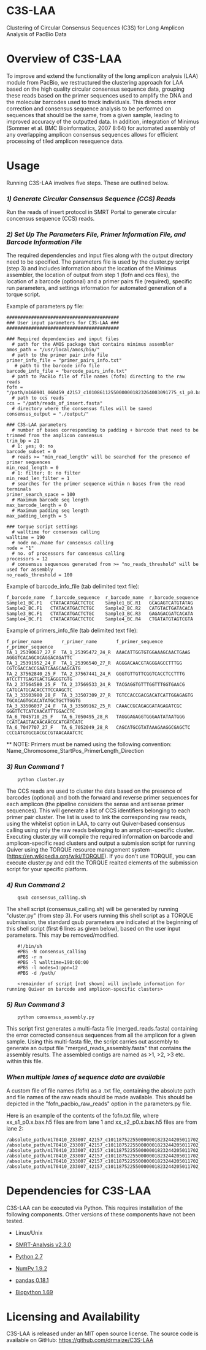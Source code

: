 # C3S-LAA
Clustering of Circular Consensus Sequences (C3S) for Long Amplicon Analysis of PacBio Data


Overview of C3S-LAA 
================================================
To improve and extend the functionality of the long amplicon analysis (LAA) module from PacBio, we restructured the clustering approach for LAA based on the high quality circular consensus sequence data, grouping these reads based on the primer sequences used to amplify the DNA and the molecular barcodes used to track individuals. This directs error correction and consensus sequence analysis to be performed on sequences that should be the same, from a given sample, leading to improved accuracy of the outputted data. In addition, integration of Minimus (Sommer et al. BMC Bioinformatics, 2007 8:64) for automated assembly of any overlapping amplicon consensus sequences allows for efficient processing of tiled amplicon resequence data.

Usage
================================================

Running C3S-LAA involves five steps. These are outlined below.

###  _1) Generate Circular Consensus Sequence (CCS) Reads_

Run the reads of insert protocol in SMRT Portal to generate circular concensus sequence (CCS) reads. 

###  _2) Set Up The Parameters File, Primer Information File, and Barcode Information File_

The required dependencies and input files along with the output directory need to be specified. The parameters file is used by the cluster.py script (step 3) and includes information about the location of the Minimus assembler, the location of output from step 1 (fofn and ccs files), the location of a barcode (optional) and a primer pairs file (required), specific run parameters, and settings information for automated generation of a torque script.

Example of parameters.py file:

    #########################################
    ### User input parameters for C3S-LAA ###
    #########################################
    
    ### Required dependencies and input files
      # path for the AMOS package that contains minimus assembler
    amos_path = "/usr/local/amos/bin/"
      # path to the primer pair info file
    primer_info_file = "primer_pairs_info.txt"
       # path to the barcode info file
    barcode_info_file = "barcode_pairs_info.txt"
      # path to PacBio file of file names (fofn) directing to the raw reads
    fofn = "/path/m160901_060459_42157_c101086112550000001823264003091775_s1_p0.bas.h5"
      # path to ccs reads
    ccs = "/path/reads_of_insert.fasta"
      # directory where the consensus files will be saved
    consensus_output = "./output/"
    
    ### C3S-LAA parameters
      # number of bases corresponding to padding + barcode that need to be trimmed from the amplicon consensus
    trim_bp = 21
      # 1: yes; 0: no
    barcode_subset = 0
      # reads >= "min_read_length" will be searched for the presence of primer sequences
    min_read_length = 0
      # 1: filter; 0: no filter
    min_read_len_filter = 1
      # searches for the primer sequence within n bases from the read terminals
    primer_search_space = 100
      # Maximum barcode seq length
    max_barcode_length = 0
      # Maximum padding seq length
    max_padding_length = 5

    ### torque script settings
      # walltime for consensus calling
    walltime = 190
      # node no./name for consensus calling
    node = "1"
      # no. of processors for consensus calling
    processors = 12
      # consensus sequences generated from >= "no_reads_threshold" will be used for assembly
    no_reads_threshold = 100
    
Example of barcode_info_file (tab delimited text file): 
    
    f_barcode_name	f_barcode_sequence	r_barcode_name	r_barcode_sequence
    Sample1_BC.F1	CTATACATGACTCTGC	Sample1_BC.R1	GCAGAGTCATGTATAG
    Sample2_BC.F1	CTATACATGACTCTGC	Sample2_BC.R2	CATGTACTGATACACA
    Sample3_BC.F1	CTATACATGACTCTGC	Sample3_BC.R3	GAGAGACGATCACATA
    Sample4_BC.F1	CTATACATGACTCTGC	Sample4_BC.R4	CTGATATGTAGTCGTA

Example of primers_info_file (tab delimited text file): 

    f_primer_name       r_primer_name       f_primer_sequence       r_primer_sequence
    TA_1_25390617_27_F	TA_1_25395472_24_R	AAACATTGGTGTGGAAAGCAACTGAAG	AGGGTCACAGCACAGGACAGATTC
    TA_1_25391952_24_F	TA_1_25396540_27_R	AGGGACAACGTAGGGAGCCTTTGG	CGTCGACCACCGAATCAAGCAAGCATG
    TA_2_37562840_25_F	TA_2_37567441_24_R	GGGTGTTGTTCGGTCACCTCCTTTG	ATCCTTTGAGTGACTGAGGGTGTG
    TA_2_37564580_25_F	TA_2_37569533_24_R	TACGAGGTGTTTGGTTTGGTGAACG	CATGCATGCACACCTTCCAAGCTC
    TA_3_33503980_28_F	TA_3_33507309_27_R	TGTCCACCGACGACATCATTGGAGAGTG	TGCACAGTGCACATATGCTGCTTGGTG
    TA_3_33506037_24_F	TA_3_33509162_25_R	CAAACCGCAGAGGATAGAGATCGC	GGGTTCTCATCAACATTTGGACCTC
    TA_6_7045710_25_F	TA_6_7050495_28_R	TAGGGAGAGGTGGGAATATAATGGG	CCATCAAGTACAACAACGCATGATCATC
    TA_6_7047707_27_F	TA_6_7052049_28_R	CAGCATGCGTATAAAGAAGGCGAGCTC	CCCGATGTGCGACGCCGTAACAAATCTC

** NOTE: Primers must be named using the following convention: Name_Chromosome_StartPos_PrimerLength_Direction

###  _3) Run Command 1_

        python cluster.py
    
The CCS reads are used to cluster the data based on the presence of barcodes (optional) and both the forward and reverse primer sequences for each amplicon (the pipeline considers the sense and antisense primer sequences). This will generate a list of CCS identifiers belonging to each primer pair cluster. The list is used to link the corresponding raw reads, using the whitelist option in LAA, to carry out Quiver-based consensus calling using only the raw reads belonging to an amplicon-specific cluster. Executing cluster.py will compile the required information on barcode and amplicon-specific read clusters and output a submission script for running Quiver using the TORQUE resource management system (https://en.wikipedia.org/wiki/TORQUE). If you don't use TORQUE, you can execute cluster.py and edit the TORQUE realted elements of the submission script for your specific platform.

###  _4) Run Command 2_

        qsub consensus_calling.sh

The shell script (consensus_calling.sh) will be generated by running "cluster.py" (from step 3). For users running this shell script as a TORQUE submission, the standard qsub parameters are indicated at the beginning of this shell script (first 6 lines as given below), based on the user input parameters. This may be removed/modified.
        
        #!/bin/sh
        #PBS -N consensus_calling
        #PBS -r n
        #PBS -l walltime=190:00:00
        #PBS -l nodes=1:ppn=12
        #PBS -d /path/
        
        <remainder of script [not shown] will include information for running Quiver on barcode and amplicon-specific clusters>

###  _5) Run Command 3_

        python consensus_assembly.py

This script first generates a multi-fasta file (merged_reads.fasta) containing the error corrected consensus sequences from all the amplicon for a given sample. Using this multi-fasta file, the script carries out assembly to generate an output file "merged_reads_assembly.fasta" that contains the assembly results. The assembled contigs are named as >1, >2, >3 etc. within this file.


###  _When multiple lanes of sequence data are available_
A custom file of file names (fofn) as a .txt file, containing the absolute path and file names of the raw reads should be made available. This should be depicted in the "fofn_pacbio_raw_reads" option in the parameters.py file.

Here is an example of the contents of the fofn.txt file, where xx_s1_p0.x.bax.h5 files are from lane 1 and xx_s2_p0.x.bax.h5 files are from lane 2:

    /absolute_path/m170410_233007_42157_c101187522550000001823244205011702_s1_p0.1.bax.h5
    /absolute_path/m170410_233007_42157_c101187522550000001823244205011702_s1_p0.2.bax.h5
    /absolute_path/m170410_233007_42157_c101187522550000001823244205011702_s1_p0.3.bax.h5
    /absolute_path/m170410_233007_42157_c101187522550000001823244205011702_s2_p0.1.bax.h5
    /absolute_path/m170410_233007_42157_c101187522550000001823244205011702_s2_p0.2.bax.h5
    /absolute_path/m170410_233007_42157_c101187522550000001823244205011702_s2_p0.3.bax.h5


Dependencies for C3S-LAA
================================================
C3S-LAA can be executed via Python. This requires installation of the following components. Other versions of these components have not been tested.

* Linux/Unix

* <a href="https://github.com/PacificBiosciences/SMRT-Analysis">SMRT-Analysis v2.3.0</a>
* <a href="http://python.org/">Python 2.7</a>
* <a href="http://www.numpy.org/">NumPy 1.9.2</a>
* <a href="http://pandas.pydata.org/">pandas 0.18.1</a>
* <a href="http://biopython.org/wiki/Download">Biopython 1.69</a>


Licensing and Availability
================================================
C3S-LAA is released under an MIT open source license.
The source code is available on GitHub: https://github.com/drmaize/C3S-LAA

